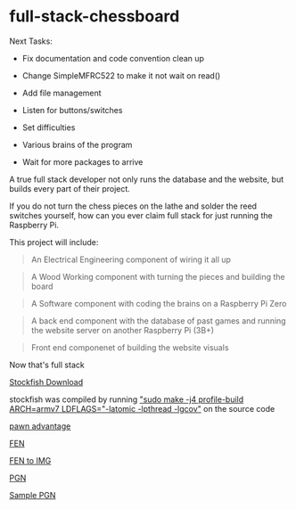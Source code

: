 # full-stack-chessboard

Next Tasks:

- Fix documentation and code convention clean up

- Change SimpleMFRC522 to make it not wait on read()

- Add file management

- Listen for buttons/switches

- Set difficulties

- Various brains of the program

- Wait for more packages to arrive








A true full stack developer not only runs the database and the website, but builds every part of their project. 

If you do not turn the chess pieces on the lathe and solder the reed switches yourself, how can you ever claim full stack for just running the Raspberry Pi.


This project will include: 

> An Electrical Engineering component of wiring it all up

> A Wood Working component with turning the pieces and building the board

> A Software component with coding the brains on a Raspberry Pi Zero

> A back end component with the database of past games and running the website server on another Raspberry Pi (3B+)

> Front end componenet of building the website visuals

Now that's full stack



[Stockfish Download](https://stockfishchess.org/download/)

stockfish was compiled by running ["sudo make -j4 profile-build ARCH=armv7 LDFLAGS="-latomic -lpthread -lgcov"](https://www.raspberrypi.org/forums/viewtopic.php?t=245878) on the source code

[pawn advantage](https://www.chessprogramming.org/Pawn_Advantage,_Win_Percentage,_and_Elo)

[FEN](https://en.wikipedia.org/wiki/Forsyth%E2%80%93Edwards_Notation)

[FEN to IMG](http://www.fen-to-image.com/)

[PGN](https://en.wikipedia.org/wiki/Portable_Game_Notation)

[Sample PGN](http://www.saremba.de/chessgml/standards/pgn/pgn-complete.htm)


